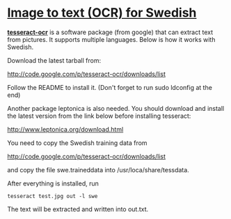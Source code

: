 
# [Image to text (OCR) for Swedish](http://code.google.com/p/tesseract-ocr/)

[**tesseract-ocr**](http://code.google.com/p/tesseract-ocr/) is a software package (from google) that can extract text from pictures. It supports multiple languages. Below is how it works with Swedish.

Download the latest tarball from:

http://code.google.com/p/tesseract-ocr/downloads/list

Follow the README to install it. (Don't forget to run sudo ldconfig at the end)

Another package leptonica is also needed. You should download and install the latest version from the link below before installing tesseract:

http://www.leptonica.org/download.html

You need to copy the Swedish training data from

http://code.google.com/p/tesseract-ocr/downloads/list

and copy the file swe.traineddata into /usr/loca/share/tessdata.

After everything is installed, run
```
tesseract test.jpg out -l swe
```
The text will be extracted and written into out.txt.
